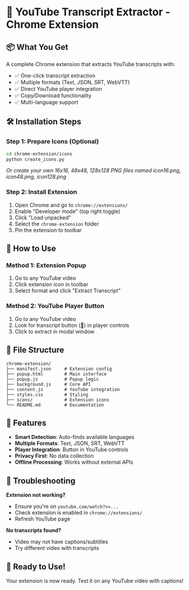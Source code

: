 # 🚀 YouTube Transcript Extractor - Chrome Extension

## 📦 What You Get

A complete Chrome extension that extracts YouTube transcripts with:
- ✅ One-click transcript extraction
- ✅ Multiple formats (Text, JSON, SRT, WebVTT)
- ✅ Direct YouTube player integration
- ✅ Copy/Download functionality
- ✅ Multi-language support

## 🛠️ Installation Steps

### Step 1: Prepare Icons (Optional)
```bash
cd chrome-extension/icons
python create_icons.py
```
*Or create your own 16x16, 48x48, 128x128 PNG files named icon16.png, icon48.png, icon128.png*

### Step 2: Install Extension
1. Open Chrome and go to `chrome://extensions/`
2. Enable "Developer mode" (top right toggle)
3. Click "Load unpacked"
4. Select the `chrome-extension` folder
5. Pin the extension to toolbar

## 🎯 How to Use

### Method 1: Extension Popup
1. Go to any YouTube video
2. Click extension icon in toolbar
3. Select format and click "Extract Transcript"

### Method 2: YouTube Player Button
1. Go to any YouTube video  
2. Look for transcript button (📄) in player controls
3. Click to extract in modal window

## 📁 File Structure
```
chrome-extension/
├── manifest.json     # Extension config
├── popup.html        # Main interface
├── popup.js          # Popup logic
├── background.js     # Core API
├── content.js        # YouTube integration
├── styles.css        # Styling
├── icons/            # Extension icons
└── README.md         # Documentation
```

## 🔧 Features

- **Smart Detection**: Auto-finds available languages
- **Multiple Formats**: Text, JSON, SRT, WebVTT
- **Player Integration**: Button in YouTube controls
- **Privacy First**: No data collection
- **Offline Processing**: Works without external APIs

## 🐛 Troubleshooting

**Extension not working?**
- Ensure you're on `youtube.com/watch?v=...`
- Check extension is enabled in `chrome://extensions/`
- Refresh YouTube page

**No transcripts found?**
- Video may not have captions/subtitles
- Try different video with transcripts

## 🎉 Ready to Use!

Your extension is now ready. Test it on any YouTube video with captions!